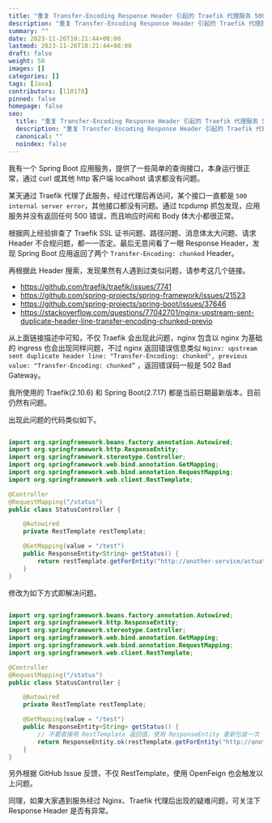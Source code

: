 ```yaml
---
title: "重复 Transfer-Encoding Response Header 引起的 Traefik 代理服务 500 问题"
description: "重复 Transfer-Encoding Response Header 引起的 Traefik 代理服务 500 问题"
summary: ""
date: 2023-11-26T10:21:44+08:00
lastmod: 2023-11-26T10:21:44+08:00
draft: false
weight: 50
images: []
categories: []
tags: [Java]
contributors: [l10178]
pinned: false
homepage: false
seo:
  title: "重复 Transfer-Encoding Response Header 引起的 Traefik 代理服务 500 问题"
  description: "重复 Transfer-Encoding Response Header 引起的 Traefik 代理服务 500 问题"
  canonical: ""
  noindex: false
---
```


我有一个 Spring Boot 应用服务，提供了一些简单的查询接口，本身运行很正常，通过 curl 或其他 http 客户端 localhost 请求都没有问题。

某天通过 Traefik 代理了此服务，经过代理后再访问，某个接口一直都是 `500 internal server error`，其他接口都没有问题。通过 tcpdump 抓包发现，应用服务并没有返回任何 500 错误，而且响应时间和 Body 体大小都很正常。

根据网上经验排查了 Traefik SSL 证书问题、路径问题、消息体太大问题、请求 Header 不合规问题，都一一否定。最后无意间看了一眼 Response Header，发现 Spring Boot 应用返回了两个 `Transfer-Encoding: chunked` Header。

再根据此 Header 搜索，发现果然有人遇到过类似问题，请参考这几个链接。

- <https://github.com/traefik/traefik/issues/7741>
- <https://github.com/spring-projects/spring-framework/issues/21523>
- <https://github.com/spring-projects/spring-boot/issues/37646>
- <https://stackoverflow.com/questions/77042701/nginx-upstream-sent-duplicate-header-line-transfer-encoding-chunked-previo>

从上面链接描述中可知，不仅 Traefik 会出现此问题，nginx 包含以 nginx 为基础的 ingress 也会出现同样问题，不过 nginx 返回错误信息类似 `Nginx: upstream sent duplicate header line: "Transfer-Encoding: chunked", previous value: "Transfer-Encoding: chunked”` ，返回错误码一般是 502 Bad Gateway。

我所使用的 Traefik(2.10.6) 和 Spring Boot(2.7.17) 都是当前日期最新版本，目前仍然有问题。

出现此问题的代码类似如下。

```java

import org.springframework.beans.factory.annotation.Autowired;
import org.springframework.http.ResponseEntity;
import org.springframework.stereotype.Controller;
import org.springframework.web.bind.annotation.GetMapping;
import org.springframework.web.bind.annotation.RequestMapping;
import org.springframework.web.client.RestTemplate;

@Controller
@RequestMapping("/status")
public class StatusController {

    @Autowired
    private RestTemplate restTemplate;

    @GetMapping(value = "/test")
    public ResponseEntity<String> getStatus() {
        return restTemplate.getForEntity("http://another-service/actuator/health", String.class);
    }
}

```

修改为如下方式即解决问题。

```java

import org.springframework.beans.factory.annotation.Autowired;
import org.springframework.http.ResponseEntity;
import org.springframework.stereotype.Controller;
import org.springframework.web.bind.annotation.GetMapping;
import org.springframework.web.bind.annotation.RequestMapping;
import org.springframework.web.client.RestTemplate;

@Controller
@RequestMapping("/status")
public class StatusController {

    @Autowired
    private RestTemplate restTemplate;

    @GetMapping(value = "/test")
    public ResponseEntity<String> getStatus() {
        // 不要直接用 RestTemplate 返回值，使用 ResponseEntity 重新包装一次
        return ResponseEntity.ok(restTemplate.getForEntity("http://another-service/actuator/health", String.class));
    }
}

```

另外根据 GitHub Issue 反馈，不仅 RestTemplate，使用 OpenFeign 也会触发以上问题。

同理，如果大家遇到服务经过 Nginx、Traefik 代理后出现的疑难问题，可关注下 Response Header 是否有异常。
